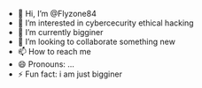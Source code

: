 - 👋 Hi, I’m @Flyzone84
- 👀 I’m interested in cybercecurity ethical hacking
- 🌱 I’m currently bigginer
- 💞️ I’m looking to collaborate something new
- 📫 How to reach me 
- 😄 Pronouns: ...
- ⚡ Fun fact: i am just bigginer

<!---
Flyzone84/Flyzone84 is a ✨ special ✨ repository because its `README.md` (this file) appears on your GitHub profile.
You can click the Preview link to take a look at your changes.
--->
